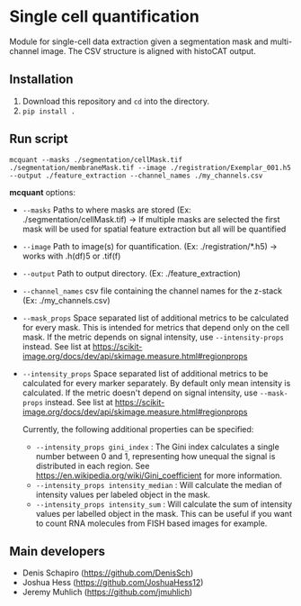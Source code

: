 # Single cell quantification
Module for single-cell data extraction given a segmentation mask and multi-channel image. The CSV structure is aligned with histoCAT output.

## Installation
1. Download this repository and `cd` into the directory.
2. `pip install .`

## Run script
`mcquant --masks ./segmentation/cellMask.tif ./segmentation/membraneMask.tif --image ./registration/Exemplar_001.h5  --output ./feature_extraction --channel_names ./my_channels.csv`

**mcquant** options:

* `--masks` Paths to where masks are stored (Ex: ./segmentation/cellMask.tif) -> If multiple masks are selected the first mask will be used for spatial feature extraction but all will be quantified

* `--image` Path to image(s) for quantification.  (Ex: ./registration/*.h5) -> works with .h(df)5 or .tif(f)

* `--output` Path to output directory. (Ex: ./feature_extraction)

* `--channel_names` csv file containing the channel names for the z-stack (Ex: ./my_channels.csv)

* `--mask_props` Space separated list of additional metrics to be calculated for every mask.
    This is intended for metrics that depend only on the cell mask. If the metric depends
    on signal intensity, use `--intensity-props` instead.
    See list at https://scikit-image.org/docs/dev/api/skimage.measure.html#regionprops

* `--intensity_props` Space separated list of additional metrics to be calculated for every marker separately.
    By default only mean intensity is calculated.
    If the metric doesn't depend on signal intensity, use `--mask-props` instead.
    See list at https://scikit-image.org/docs/dev/api/skimage.measure.html#regionprops

    Currently, the following additional properties can be specified:

    * `--intensity_props gini_index` : The Gini index calculates a single number
    between 0 and 1, representing how unequal the signal is distributed in each region.
    See https://en.wikipedia.org/wiki/Gini_coefficient for more information.
    * `--intensity_props intensity_median` : Will calculate the median of intensity values per labeled object in the mask.
    * `--intensity_props intensity_sum` : Will calculate the sum of intensity values per labelled object in the mask. This can be useful if you want to count RNA molecules from FISH based images for example.

## Main developers
* Denis Schapiro (https://github.com/DenisSch)
* Joshua Hess (https://github.com/JoshuaHess12)
* Jeremy Muhlich (https://github.com/jmuhlich)
